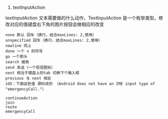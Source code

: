 1. textInputAction

textInputAction 文本需要做的什么动作，TextInputAction 是一个枚举类型。修改对应的值键盘右下角的图片按钮会做相应的改变

    none 默认 回车（换行，结合maxLines: 2,使用）
    unspecified 回车（换行，结合maxLines: 2,使用）
    newline 同上
    done 一个 v 的符号
    go 一个箭头
    search 搜索
    send 发送（一个短信图标）
    next 相当于键盘上的tab 切换下个输入框
    previous 与 next 相反
    iOS：下面这些值 源码说的 （Android does not have an IME input type of "emergencyCall."）
    
    continueAction 
    join
    route
    emergencyCall

